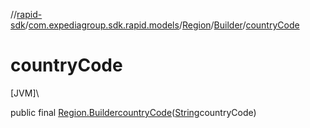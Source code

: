 //[rapid-sdk](../../../../index.md)/[com.expediagroup.sdk.rapid.models](../../index.md)/[Region](../index.md)/[Builder](index.md)/[countryCode](country-code.md)

# countryCode

[JVM]\

public final [Region.Builder](index.md)[countryCode](country-code.md)([String](https://docs.oracle.com/javase/8/docs/api/java/lang/String.html)countryCode)
